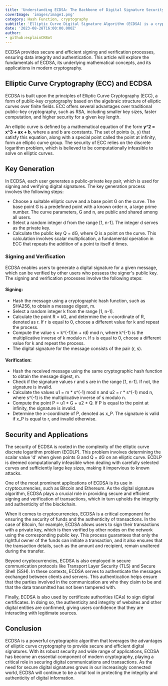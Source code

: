 ```yaml
---
title: 'Understanding ECDSA: The Backbone of Digital Signature Security'
coverImage: 'images/image1.png'
category: Hash Function, cryptography
subtitle: 'Elliptic Curve Digital Signature Algorithm (ECDSA) is a cryptographic algorithm used to generate digital signatures in various applications, including cryptocurrencies like Bitcoin and Ethereum.'
date: '2023-08-28T16:00:00.000Z'
author: 
- github:explainCKBot
---
```




ECDSA provides secure and efficient signing and verification processes, ensuring data integrity and authentication. This article will explore the fundamentals of ECDSA, its underlying mathematical concepts, and its applications in modern cryptography.


## Elliptic Curve Cryptography (ECC) and ECDSA

ECDSA is built upon the principles of Elliptic Curve Cryptography (ECC), a form of public-key cryptography based on the algebraic structure of elliptic curves over finite fields. ECC offers several advantages over traditional public-key cryptography, such as RSA, including smaller key sizes, faster computation, and higher security for a given key length.

An elliptic curve is defined by a mathematical equation of the form **y^2 = x^3 + ax + b**, where a and b are constants. The set of points (x, y) that satisfy this equation, along with a special point called the point at infinity, form an elliptic curve group. The security of ECC relies on the discrete logarithm problem, which is believed to be computationally infeasible to solve on elliptic curves.


## Key Generation

In ECDSA, each user generates a public-private key pair, which is used for signing and verifying digital signatures. The key generation process involves the following steps:



* Choose a suitable elliptic curve and a base point G on the curve. The base point G is a predefined point with a known order n, a large prime number. The curve parameters, G and n, are public and shared among all users.
* Select a random integer d from the range [1, n-1]. The integer d serves as the private key.
* Calculate the public key Q = dG, where Q is a point on the curve. This calculation involves scalar multiplication, a fundamental operation in ECC that repeats the addition of a point to itself d times.


### Signing and Verification

ECDSA enables users to generate a digital signature for a given message, which can be verified by other users who possess the signer's public key. The signing and verification processes involve the following steps:


#### Signing:



* Hash the message using a cryptographic hash function, such as SHA256, to obtain a message digest, m.
* Select a random integer k from the range [1, n-1].
* Calculate the point R = kG, and determine the x-coordinate of R, denoted as r. If r is equal to 0, choose a different value for k and repeat the process.
* Compute the value s = k^(-1)(m + rd) mod n, where k^(-1) is the multiplicative inverse of k modulo n. If s is equal to 0, choose a different value for k and repeat the process.
* The digital signature for the message consists of the pair (r, s).


#### Verification:



* Hash the received message using the same cryptographic hash function to obtain the message digest, m.
* Check if the signature values r and s are in the range [1, n-1]. If not, the signature is invalid.
* Calculate the values u1 = m * s^(-1) mod n and u2 = r * s^(-1) mod n, where s^(-1) is the multiplicative inverse of s modulo n.
* Compute the point P = u1 * G + u2 * Q. If P is equal to the point at infinity, the signature is invalid.
* Determine the x-coordinate of P, denoted as x_P. The signature is valid if x_P is equal to r, and invalid otherwise.


## Security and Applications

The security of ECDSA is rooted in the complexity of the elliptic curve discrete logarithm problem (ECDLP). This problem involves determining the scalar value 'd' when given points G and Q = dG on an elliptic curve. ECDLP is deemed computationally infeasible when dealing with carefully selected curves and sufficiently large key sizes, making it impervious to known attacks.

One of the most prominent applications of ECDSA is its use in cryptocurrencies, such as Bitcoin and Ethereum. As the digital signature algorithm, ECDSA plays a crucial role in providing secure and efficient signing and verification of transactions, which in turn upholds the integrity and authenticity of the blockchain.

When it comes to cryptocurrencies, ECDSA is a critical component for ensuring the security of funds and the authenticity of transactions. In the case of Bitcoin, for example, ECDSA allows users to sign their transactions with a private key, which is then verified by other nodes on the network using the corresponding public key. This process guarantees that only the rightful owner of the funds can initiate a transaction, and it also ensures that the transaction details, such as the amount and recipient, remain unaltered during the transfer.

Beyond cryptocurrencies, ECDSA is also employed in secure communication protocols like Transport Layer Security (TLS) and Secure Shell (SSH). In these contexts, ECDSA serves to authenticate the messages exchanged between clients and servers. This authentication helps ensure that the parties involved in the communication are who they claim to be and that the data transmitted has not been tampered with.

Finally, ECDSA is also used by certificate authorities (CAs) to sign digital certificates. In doing so, the authenticity and integrity of websites and other digital entities are confirmed, giving users confidence that they are interacting with legitimate sources.


## Conclusion

ECDSA is a powerful cryptographic algorithm that leverages the advantages of elliptic curve cryptography to provide secure and efficient digital signatures. With its robust security and wide range of applications, ECDSA has become an essential component of modern cryptography, playing a critical role in securing digital communications and transactions. As the need for secure digital signatures grows in our increasingly connected world, ECDSA will continue to be a vital tool in protecting the integrity and authenticity of digital information.
